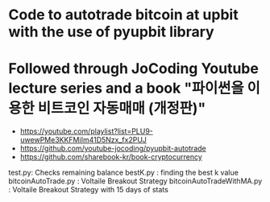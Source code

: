 # Code to autotrade bitcoin at upbit with the use of pyupbit library
# Followed through JoCoding Youtube lecture series and a book "파이썬을 이용한 비트코인 자동매매 (개정판)" 
- https://youtube.com/playlist?list=PLU9-uwewPMe3KKFMiIm41D5Nzx_fx2PUJ
- https://github.com/youtube-jocoding/pyupbit-autotrade
- https://github.com/sharebook-kr/book-cryptocurrency

test.py: Checks remaining balance
bestK.py : finding the best k value
bitcoinAutoTrade.py : Voltaile Breakout Strategy
bitcoinAutoTradeWithMA.py : Voltaile Breakout Strategy with 15 days of stats
